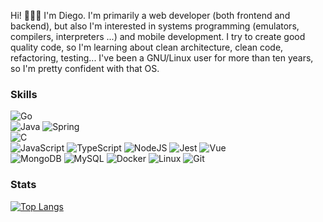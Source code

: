 Hi! 👋👋👋 I'm Diego. I'm primarily a web developer (both frontend and backend), but also I'm interested in systems programming (emulators, compilers, interpreters ...) and mobile development. I try to create good quality code, so  I'm learning about clean architecture, clean code, refactoring, testing... I've been a GNU/Linux user for more than ten years, so I'm pretty confident with that OS. 

### Skills
![Go](https://img.shields.io/badge/-Go-%237FD5EA?style=for-the-badge&logo=Go&logoColor=white&labelColor=101010)
<br/>
![Java](https://img.shields.io/badge/-Java-%23B07219?style=for-the-badge&logo=Java&logoColor=white&labelColor=101010)
![Spring](https://img.shields.io/badge/-Spring-%236AAD3D?style=for-the-badge&logo=spring&logoColor=white&labelColor=101010)
<br/>
![C](https://img.shields.io/badge/-C-%23555555?style=for-the-badge&logo=C&logoColor=white&labelColor=101010)
<br/>
![JavaScript](https://img.shields.io/badge/-JavaScript-%23F1E05A?style=for-the-badge&logo=JavaScript&logoColor=white&labelColor=101010)
![TypeScript](https://img.shields.io/badge/-TypeScript-%232F74C0?style=for-the-badge&logo=TypeScript&logoColor=white&labelColor=101010)
![NodeJS](https://img.shields.io/badge/-NodeJS-%23689F63?style=for-the-badge&logo=Node.JS&logoColor=white&labelColor=101010)
![Jest](https://img.shields.io/badge/-Jest-%23BF3B14?style=for-the-badge&logo=Jest&logoColor=white&labelColor=101010)
![Vue](https://img.shields.io/badge/-Vue-%233EAF7C?style=for-the-badge&logo=Vue.JS&logoColor=white&labelColor=101010)
<br/>
![MongoDB](https://img.shields.io/badge/-MongoDB-%234479A1?style=for-the-badge&logo=MongoDB&logoColor=green&labelColor=101010)
![MySQL](https://img.shields.io/badge/-MySQL-%234479A1?style=for-the-badge&logo=MySQL&logoColor=white&labelColor=101010)
![Docker](https://img.shields.io/badge/-Docker-%232391E6?style=for-the-badge&logo=Docker&logoColor=white&labelColor=101010)
![Linux](https://img.shields.io/badge/-Linux-%231F1F1F?style=for-the-badge&logo=Linux&logoColor=white&labelColor=101010)
![Git](https://img.shields.io/badge/-Git-%23E84E31?style=for-the-badge&logo=Git&logoColor=white&labelColor=101010)

### Stats

[![Top Langs](https://github-readme-stats.vercel.app/api/top-langs/?username=deltegui&theme=radical&layout=compact)](https://github.com/anuraghazra/github-readme-stats)
